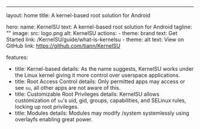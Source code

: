 ---
layout: home
title: A kernel-based root solution for Android

hero:
  name: KernelSU
  text: A kernel-based root solution for Android
  tagline: ""
  image:
    src: logo.png
    alt: KernelSU
  actions:
    - theme: brand
      text: Get Started
      link: /KernelSU/guide/what-is-kernelsu
    - theme: alt
      text: View on GitHub
      link: https://github.com/tiann/KernelSU

features:
  - title: Kernel-based
    details: As the name suggests, KernelSU works under the Linux kernel giving it more control over userspace applications.
  - title: Root Access Control
    details: Only permitted apps may access or see `su`, all other apps are not aware of this.
  - title: Customizable Root Privileges
    details: KernelSU allows customization of `su`'s uid, gid, groups, capabilities, and SELinux rules, locking up root privileges.
  - title: Modules
    details: Modules may modify /system systemlessly using overlayfs enabling great power.

